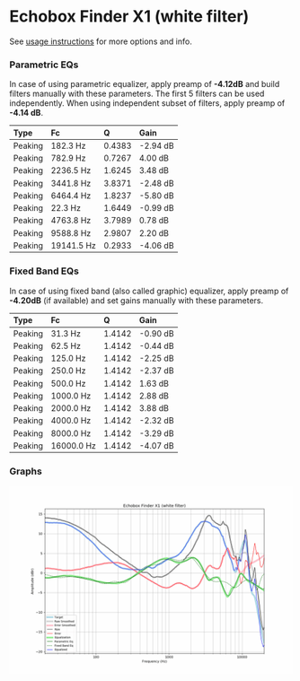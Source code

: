 # Echobox Finder X1 (white filter)
See [usage instructions](https://github.com/jaakkopasanen/AutoEq#usage) for more options and info.

### Parametric EQs
In case of using parametric equalizer, apply preamp of **-4.12dB** and build filters manually
with these parameters. The first 5 filters can be used independently.
When using independent subset of filters, apply preamp of **-4.14 dB**.

| Type    | Fc         |      Q | Gain     |
|:--------|:-----------|:-------|:---------|
| Peaking | 182.3 Hz   | 0.4383 | -2.94 dB |
| Peaking | 782.9 Hz   | 0.7267 | 4.00 dB  |
| Peaking | 2236.5 Hz  | 1.6245 | 3.48 dB  |
| Peaking | 3441.8 Hz  | 3.8371 | -2.48 dB |
| Peaking | 6464.4 Hz  | 1.8237 | -5.80 dB |
| Peaking | 22.3 Hz    | 1.6449 | -0.99 dB |
| Peaking | 4763.8 Hz  | 3.7989 | 0.78 dB  |
| Peaking | 9588.8 Hz  | 2.9807 | 2.20 dB  |
| Peaking | 19141.5 Hz | 0.2933 | -4.06 dB |

### Fixed Band EQs
In case of using fixed band (also called graphic) equalizer, apply preamp of **-4.20dB**
(if available) and set gains manually with these parameters.

| Type    | Fc         |      Q | Gain     |
|:--------|:-----------|:-------|:---------|
| Peaking | 31.3 Hz    | 1.4142 | -0.90 dB |
| Peaking | 62.5 Hz    | 1.4142 | -0.44 dB |
| Peaking | 125.0 Hz   | 1.4142 | -2.25 dB |
| Peaking | 250.0 Hz   | 1.4142 | -2.37 dB |
| Peaking | 500.0 Hz   | 1.4142 | 1.63 dB  |
| Peaking | 1000.0 Hz  | 1.4142 | 2.88 dB  |
| Peaking | 2000.0 Hz  | 1.4142 | 3.88 dB  |
| Peaking | 4000.0 Hz  | 1.4142 | -2.32 dB |
| Peaking | 8000.0 Hz  | 1.4142 | -3.29 dB |
| Peaking | 16000.0 Hz | 1.4142 | -4.07 dB |

### Graphs
![](./Echobox%20Finder%20X1%20(white%20filter).png)